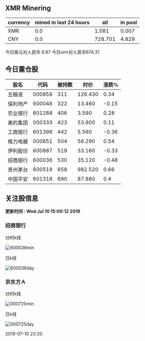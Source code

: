 ## XMR Minering

|currency|mined in last 24 hours|all|in pool|
|---|---|---|---|
|XMR|0.0|1.081|0.007|
|CNY|0.0|728.701|4.829|

今日美元对人民币 6.87	今日xmr对人民币674.31


## 今日重仓股 

|股名|代码|被持数|时价|涨跌%|
|---|---|---|---|---|
|五粮液|000858|311|126.430|0.34|
|保利地产|600048|322|13.460|-0.15|
|农业银行|601288|406|3.590|0.28|
|美的集团|000333|423|53.900|0.11|
|工商银行|601398|442|5.560|-0.36|
|格力电器|000651|504|56.290|0.54|
|伊利股份|600887|519|33.160|-0.33|
|招商银行|600036|530|35.120|-0.48|
|贵州茅台|600519|658|982.520|0.66|
|中国平安|601318|690|87.880|0.4|

## 关注股信息
**更新时间 : Wed Jul 10 15:00:12 2019**
### 招商银行 
分时k线

![600036min](http://image.sinajs.cn/newchart/min/n/sh600036.gif)

日k线

![600036day](http://image.sinajs.cn/newchart/daily/n/sh600036.gif)

### 京东方Ａ 
分时k线

![000725min](http://image.sinajs.cn/newchart/min/n/sz000725.gif)

日k线

![000725day](http://image.sinajs.cn/newchart/daily/n/sz000725.gif)

2019-07-10 23:20